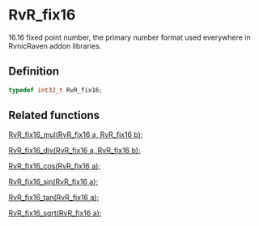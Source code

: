 # RvR_fix16

16.16 fixed point number, the primary number format used everywhere in RvnicRaven addon libraries.

## Definition

```c
typedef int32_t RvR_fix16;
```

## Related functions

[RvR_fix16_mul(RvR_fix16 a, RvR_fix16 b);](/rvr/rvr/fix16_mul)

[RvR_fix16_div(RvR_fix16 a, RvR_fix16 b);](/rvr/rvr/fix16_div)

[RvR_fix16_cos(RvR_fix16 a);](/rvr/rvr/fix16_cos)

[RvR_fix16_sin(RvR_fix16 a);](/rvr/rvr/fix16_sin)

[RvR_fix16_tan(RvR_fix16 a);](/rvr/rvr/fix16_tan)

[RvR_fix16_sqrt(RvR_fix16 a);](/rvr/rvr/fix16_sqrt)
